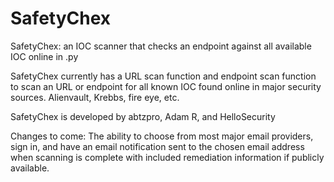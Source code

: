 # SafetyChex
SafetyChex: an IOC scanner that checks an endpoint against all available IOC online in .py


SafetyChex currently has a URL scan function and endpoint scan function to scan an URL or endpoint for all known IOC found online in major security sources.
Alienvault, Krebbs, fire eye, etc.

SafetyChex is developed by abtzpro, Adam R, and HelloSecurity

Changes to come: The ability to choose from most major email providers, sign in, and have an email notification sent to the chosen email address when scanning is complete with included remediation information if publicly available.

